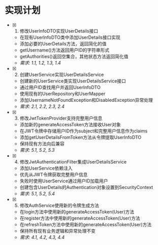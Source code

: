 # 实现计划

- [x] 1. 修改UserInfoDTO实现UserDetails接口





  - 在现有UserInfoDTO类中添加UserDetails接口实现
  - 添加必要的UserDetails方法，返回简化的值
  - getUsername()方法返回用户ID的字符串形式
  - getAuthorities()返回空集合，其他状态方法返回简化值
  - _需求: 1.1, 1.2, 1.3, 1.4_

- [x] 2. 创建UserService实现UserDetailsService





  - 创建新的UserService类实现UserDetailsService接口
  - 通过用户ID查找用户并返回UserInfoDTO
  - 使用现有的UserRepository和UserMapper
  - 添加UsernameNotFoundException和DisabledException异常处理
  - _需求: 2.1, 2.2, 2.3, 2.4_

- [x] 3. 修改JwtTokenProvider支持完整用户信息





  - 添加新的generateAccessToken方法接收User对象
  - 在JWT令牌中存储用户ID作为subject和完整用户信息作为claims
  - 添加getUserDetailsFromToken方法从令牌提取UserInfoDTO
  - 保持现有方法向后兼容
  - _需求: 5.1, 5.2, 5.3_

- [x] 4. 修改JwtAuthenticationFilter集成UserDetailsService





  - 添加UserService依赖注入
  - 优先从JWT令牌获取完整用户信息
  - 失败时使用UserService通过用户ID加载用户
  - 创建包含UserDetails的Authentication对象设置到SecurityContext
  - _需求: 5.1, 5.2, 5.4_

- [x] 5. 修改AuthService使用新的令牌生成方法





  - 在login方法中使用新的generateAccessToken(User)方法
  - 在register方法中使用新的generateAccessToken(User)方法  
  - 在refreshToken方法中使用新的generateAccessToken(User)方法
  - 保持所有现有业务逻辑和异常处理不变
  - _需求: 4.1, 4.2, 4.3, 4.4_